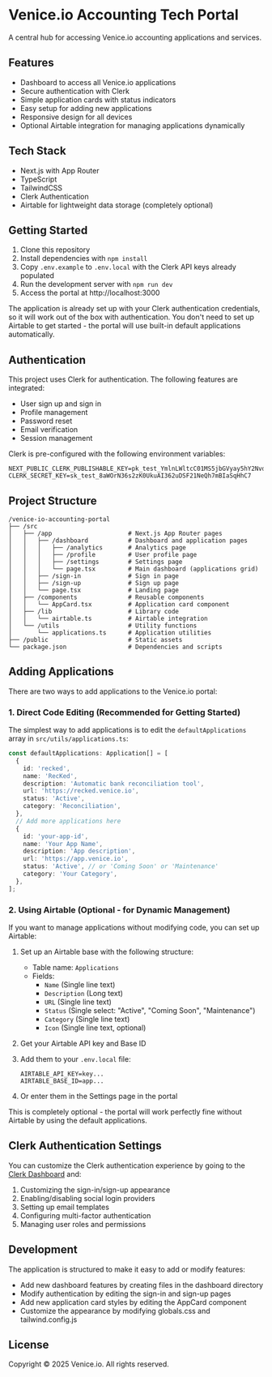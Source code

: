 # Venice.io Accounting Tech Portal

A central hub for accessing Venice.io accounting applications and services.

## Features

- Dashboard to access all Venice.io applications
- Secure authentication with Clerk
- Simple application cards with status indicators
- Easy setup for adding new applications
- Responsive design for all devices
- Optional Airtable integration for managing applications dynamically

## Tech Stack

- Next.js with App Router
- TypeScript
- TailwindCSS
- Clerk Authentication
- Airtable for lightweight data storage (completely optional)

## Getting Started

1. Clone this repository
2. Install dependencies with `npm install`
3. Copy `.env.example` to `.env.local` with the Clerk API keys already populated
4. Run the development server with `npm run dev`
5. Access the portal at http://localhost:3000

The application is already set up with your Clerk authentication credentials, so it will work out of the box with authentication. You don't need to set up Airtable to get started - the portal will use built-in default applications automatically.

## Authentication

This project uses Clerk for authentication. The following features are integrated:

- User sign up and sign in
- Profile management
- Password reset
- Email verification
- Session management

Clerk is pre-configured with the following environment variables:

```
NEXT_PUBLIC_CLERK_PUBLISHABLE_KEY=pk_test_YmlnLWltcC01MS5jbGVyay5hY2NvdW50cy5kZXYk
CLERK_SECRET_KEY=sk_test_8aWOrN36s2zK0UkuAI362uDSF21NeQh7mBIaSqHhC7
```

## Project Structure

```
/venice-io-accounting-portal
├── /src
│   ├── /app                     # Next.js App Router pages
│   │   ├── /dashboard           # Dashboard and application pages
│   │   │   ├── /analytics       # Analytics page
│   │   │   ├── /profile         # User profile page
│   │   │   ├── /settings        # Settings page
│   │   │   └── page.tsx         # Main dashboard (applications grid)
│   │   ├── /sign-in             # Sign in page
│   │   ├── /sign-up             # Sign up page
│   │   └── page.tsx             # Landing page
│   ├── /components              # Reusable components
│   │   └── AppCard.tsx          # Application card component
│   ├── /lib                     # Library code
│   │   └── airtable.ts          # Airtable integration
│   └── /utils                   # Utility functions
│       └── applications.ts      # Application utilities
├── /public                      # Static assets
└── package.json                 # Dependencies and scripts
```

## Adding Applications

There are two ways to add applications to the Venice.io portal:

### 1. Direct Code Editing (Recommended for Getting Started)

The simplest way to add applications is to edit the `defaultApplications` array in `src/utils/applications.ts`:

```typescript
const defaultApplications: Application[] = [
  {
    id: 'recked',
    name: 'RecKed',
    description: 'Automatic bank reconciliation tool',
    url: 'https://recked.venice.io',
    status: 'Active',
    category: 'Reconciliation',
  },
  // Add more applications here
  {
    id: 'your-app-id',
    name: 'Your App Name',
    description: 'App description',
    url: 'https://app.venice.io',
    status: 'Active', // or 'Coming Soon' or 'Maintenance'
    category: 'Your Category',
  },
];
```

### 2. Using Airtable (Optional - for Dynamic Management)

If you want to manage applications without modifying code, you can set up Airtable:

1. Set up an Airtable base with the following structure:
   - Table name: `Applications`
   - Fields:
     - `Name` (Single line text)
     - `Description` (Long text)
     - `URL` (Single line text)
     - `Status` (Single select: "Active", "Coming Soon", "Maintenance")
     - `Category` (Single line text)
     - `Icon` (Single line text, optional)

2. Get your Airtable API key and Base ID

3. Add them to your `.env.local` file:
   ```
   AIRTABLE_API_KEY=key...
   AIRTABLE_BASE_ID=app...
   ```

4. Or enter them in the Settings page in the portal

This is completely optional - the portal will work perfectly fine without Airtable by using the default applications.

## Clerk Authentication Settings

You can customize the Clerk authentication experience by going to the [Clerk Dashboard](https://dashboard.clerk.dev/) and:

1. Customizing the sign-in/sign-up appearance
2. Enabling/disabling social login providers
3. Setting up email templates
4. Configuring multi-factor authentication
5. Managing user roles and permissions

## Development

The application is structured to make it easy to add or modify features:

- Add new dashboard features by creating files in the dashboard directory
- Modify authentication by editing the sign-in and sign-up pages
- Add new application card styles by editing the AppCard component
- Customize the appearance by modifying globals.css and tailwind.config.js

## License

Copyright © 2025 Venice.io. All rights reserved.
